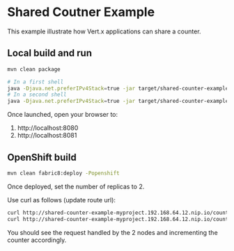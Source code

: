 # Shared Coutner Example

This example illustrate how Vert.x applications can share a counter.


## Local build and run

```bash
mvn clean package

# In a first shell
java -Djava.net.preferIPv4Stack=true -jar target/shared-counter-example-1.0-SNAPSHOT.jar
# In a second shell
java -Djava.net.preferIPv4Stack=true -jar target/shared-counter-example-1.0-SNAPSHOT.jar --conf="{\"port\":8081}" 
```

Once launched, open your browser to:

1. http://localhost:8080
2. http://localhost:8081

## OpenShift build

```bash
mvn clean fabric8:deploy -Popenshift
```

Once deployed, set the number of replicas to 2.

Use curl as follows (update route url):

```bash
curl http://shared-counter-example-myproject.192.168.64.12.nip.io/counter/inc
curl http://shared-counter-example-myproject.192.168.64.12.nip.io/counter/inc
```

You should see the request handled by the 2 nodes and incrementing the counter accordingly.